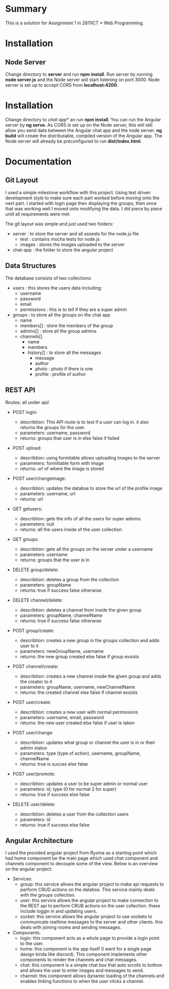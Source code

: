 # Summary
This is a solution for Assignment 1 in 2811ICT *  Web Programming.


# Installation
## Node Server
Change directory to **server** and run **npm install**. Run server by running **node server.js** and the Node server will start listening on port 3000. Node server is set up to accept CORS from **localhost:4200**.

# Installation
Change directory to **chat* app** an run **npm install**. You can run the Angular server by **ng serve**. As CORS is set up on the Node server, this will still allow you send data between the Angular chat app and the node server. **ng build** will create the distributable, compiled version of the Angular app. The Node server will already be preconfigured to run **dist/index.html**.

# Documentation
## Git Layout
I used a simple milestone workflow with this project. Using test driven development style to make sure each part worked before moving onto the next part. I started with login page then displaying the groups, then once that was working well I moved onto modifying the data. I did piece by piece until all requirements were met.

The git layout was simple and just used two folders:
  * server : to store the server and all assests for the node.js file
    * test : contains mocha tests for node.js
    * images : stores the images uploaded to the server
  * chat-app : the folder to store the angular project

## Data Structures
The database consists of two collections:
  * users : this stores the users data including:
    * username
    * password
    * email
    * permissions : this is to tell if they are a super admin
  * groups : to store all the groups on the chat app
    * name
    * members[] : store the members of the group
    * admins[] : store all the group admins
    * channels[]
      * name
      * members
      * history[] : to store all the messages
        * message
        * author
        * photo : photo if there is one
        * profile : profile of author

## REST API
Routes: all under api/
* POST login:
    * describtion: This API route is to test if a user can log in. it also returns the groups for the user.
    * parameters: username, password
    * returns: groups that user is in else false if failed

* POST upload:
    * describtion: using formitable allows uploading images to the server
    * parameters: formitiable form with image
    * returns: url of where the image is stored
    
* POST user/changeimage:
    * describtion: updates the databse to store the url of the profile image
    * parameters: username, url
    * returns: url

* GET getusers:
    * describtion: gets the info of all the users for super admins
    * parameters: null
    * returns: all the users inside of the user collection
    
* GET groups:
    * describtion: gets all the groups on the server under a username
    * parameters: username
    * returns: groups that the user is in

* DELETE group/delete:
    * describtion: deletes a group from the collection
    * parameters: groupName
    * returns: true if success false otherwise

* DELETE channel/delete:
    * describtion: deletes a channel from inside the given group
    * parameters: groupName, channelName
    * returns: true if success false otherwise

* POST group/create:
    * describtion: creates a new group in the groups collection and adds user to it
    * parameters: newGroupName, username
    * returns: the new group created else false if group exsists
  
* POST channel/create:
    * describtion: creates a new channel inside the given group and adds the creator to it
    * parameters: groupName, username, newChannelName
    * returns: the created channel else false if channel exsists

* POST user/create:
    * describtion: creates a new user with normal permissions
    * parameters: username, email, password
    * returns: the new user created else false if user is taken

* POST user/change:
    * describtion: updates what group or channel the user is in or their admin status
    * parameters: type (type of action), username, groupName, channelName
    * returns: true is succes else false

* POST user/promote:
    * describtion: updates a user to be super admin or normal user 
    * parameters: id, type (0 for normal 2 for super)
    * returns: true if success else false 

* DELETE user/delete:
    * describtion: deletes a user from the collection users
    * parameters: id
    * returns: true if success else false

## Angular Architecture
I used the provided angular project from Ryoma as a starting point which had home component be the main page which used chat component and channels component to decouple some of the view. Below is an overview on the angular project:
* Services:
    * group: this service allows the angular project to make api requests to perform CRUD actions on the databse. This service mainly deals with the groups collection.
    * user: this service allows the angular project to make connection to the REST api to perform CRUB actions on the user collection. these include loggin in and updating users.
    * socket: this service allows the angular project to use sockets to communicate realtime messages to the server and other clients. this deals with joining rooms and sending messages.
* Components:
    * login: this component acts as a whole page to provide a login point to the user.
    * home: this component is the app itself (I went for a single page design kinda like discord). This component implements other components to render the channels and chat messages.
    * chat: this component is a simple chat box that auto scrolls to bottom and allows the user to enter images and messages to send.
    * channel: this component allows dynamic loading of the channels and enables linking functions to when the user clicks a channel.
